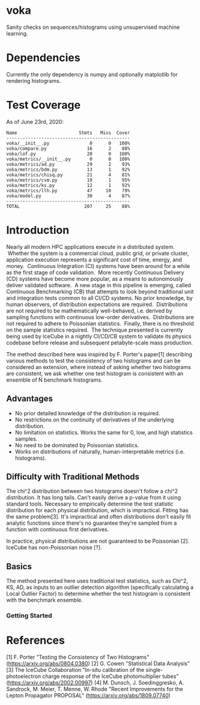 # voka
Sanity checks on sequences/histograms using unsupervised machine learning.

# Dependencies

Currently the only dependency is numpy and optionally matplotlib for rendering histograms.

# Test Coverage

As of June 23rd, 2020:
```
Name                       Stmts   Miss  Cover
----------------------------------------------
voka/__init__.py               0      0   100%
voka/compare.py               16      2    88%
voka/lof.py                   20      0   100%
voka/metrics/__init__.py       0      0   100%
voka/metrics/ad.py            29      2    93%
voka/metrics/bdm.py           13      1    92%
voka/metrics/chisq.py         21      4    81%
voka/metrics/cvm.py           19      1    95%
voka/metrics/ks.py            12      1    92%
voka/metrics/llh.py           47     10    79%
voka/model.py                 30      4    87%
----------------------------------------------
TOTAL                        207     25    88%
```

# Introduction
Nearly all modern HPC applications execute in a distributed system.  Whether the system is a commercial cloud, public grid, or private cluster, application execution represents a significant cost of time, energy, and money.  Continuous Integration (CI) systems have been around for a while as the first stage of code validation.  More recently Continuous Delivery (CD) systems have become more popular, as a means to autonomously deliver validated software.  A new stage in this pipeline is emerging, called Continuous Benchmarking (CB) that attempts to look beyond traditional unit and integration tests common to all CI/CD systems.  No prior knowledge, by human observers, of distribution expectations are required.  Distributions are not required to be mathematically well-behaved, i.e. derived by sampling functions with continuous low-order derivatives.  Distributions are not required to adhere to Poissonian statistics.  Finally, there is no threshold on the sample statistics required.  The technique presented is currently being used by IceCube in a nightly CI/CD/CB system to validate its physics codebase before release and subsequent petabyte-scale mass production.

The method described here was inspired by F. Porter's paper[1] describing various methods to test the consistency of two histograms and can be considered an extension, where instead of asking whether two histograms are consistent, we ask whether one test histogram is consistent with an ensemble of N benchmark histograms.

## Advantages
- No prior detailed knowledge of the distribution is required.
- No restrictions on the continuity of derivatives of the underlying distribution.
- No limitation on statistics.  Works the same for 0, low, and high statistics samples.
- No need to be dominated by Poissonian statistics.
- Works on distributions of naturally, human-interpretable metrics (i.e. histograms).

## Difficulty with Traditional Methods
The chi^2 distribution between two histograms doesn't follow a chi^2 distribution.  It has long tails.  Can't easily derive a p-value from it using standard tools.  Necessary to empirically determine the test statistic distribution for each physical distribution, which is impractical.  Fitting has the same problem[3].  It's impractical and often distributions don't easily fit analytic functions since there's no guarantee they're sampled from a function with continuous first derivatives.

In practice, physical distributions are not guaranteed to be Poissonian [2].  IceCube has non-Poissonian noise [?].

## Basics
The method presented here uses traditional test statistics, such as Chi^2, KS, AD, as inputs to an outlier detection algorithm (specifically calculating a Local Outlier Factor) to determine whether the test histogram is consistent with the benchmark ensemble.

### Getting Started

# References
[1] F. Porter "Testing the Consistency of Two Histograms" (https://arxiv.org/abs/0804.0380) 
[2] G. Cowen "Statistical Data Analysis"
[3] The IceCube Collaboration "In-situ calibration of the single-photoelectron charge response of the IceCube photomultiplier tubes" (https://arxiv.org/abs/2002.00997)
[4] M. Dunsch, J. Soedinggresko, A. Sandrock, M. Meier, T. Menne, W. Rhode "Recent Improvements for the Lepton Propagator PROPOSAL" (https://arxiv.org/abs/1809.07740)
